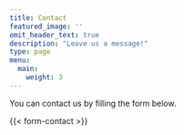 ```yaml
---
title: Contact
featured_image: ''
omit_header_text: true
description: "Leave us a message!"
type: page
menu:
  main:
    weight: 3
---
```


You can contact us by filling the form below.

{{< form-contact >}}

